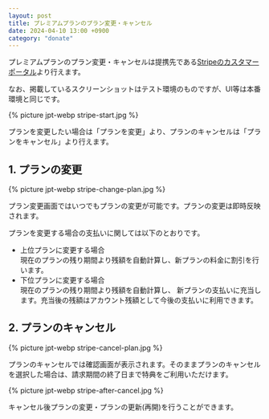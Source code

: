 ```yaml
---
layout: post
title: プレミアムプランのプラン変更・キャンセル
date: 2024-04-10 13:00 +0900
category: "donate"
---
```


プレミアムプランのプラン変更・キャンセルは提携先である<a href="https://billing.stripe.com/p/login/dR629U49v5eS9wcfYY" class="a-orange">Stripeのカスタマーポータル</a>より行えます。

なお、掲載しているスクリーンショットはテスト環境のものですが、UI等は本番環境と同じです。

{% picture jpt-webp stripe-start.jpg %}

プランを変更したい場合は「プランを変更」より、プランのキャンセルは「プランをキャンセル」より行えます。

## 1. プランの変更

{% picture jpt-webp stripe-change-plan.jpg %}

プラン変更画面ではいつでもプランの変更が可能です。プランの変更は即時反映されます。

プランを変更する場合の支払いに関しては以下のとおりです。

- 上位プランに変更する場合<br>現在のプランの残り期間より残額を自動計算し、新プランの料金に割引を行います。
- 下位プランに変更する場合<br>現在のプランの残り期間より残額を自動計算し、 新プランの支払いに充当します。充当後の残額はアカウント残額として今後の支払いに利用できます。

## 2. プランのキャンセル

{% picture jpt-webp stripe-cancel-plan.jpg %}

プランのキャンセルでは確認画面が表示されます。そのままプランのキャンセルを選択した場合は、請求期間の終了日まで特典をご利用いただけます。

{% picture jpt-webp stripe-after-cancel.jpg %}

キャンセル後プランの変更・プランの更新(再開)を行うことができます。
